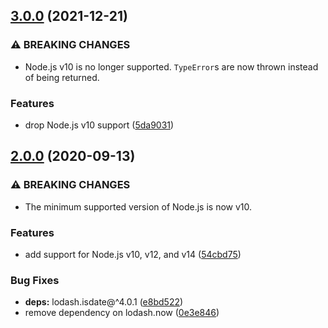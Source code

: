 ## [3.0.0](https://github.com/KenanY/birth-by-age-at-date/compare/2.0.0...3.0.0) (2021-12-21)


### ⚠ BREAKING CHANGES

* Node.js v10 is no longer supported. `TypeError`s are
now thrown instead of being returned.

### Features

* drop Node.js v10 support ([5da9031](https://github.com/KenanY/birth-by-age-at-date/commit/5da90312dedecc5521dd8dcd044820d3c50c1a3b))

## [2.0.0](https://github.com/KenanY/birth-by-age-at-date/compare/1.0.7...2.0.0) (2020-09-13)


### ⚠ BREAKING CHANGES

* The minimum supported version of Node.js is now v10.

### Features

* add support for Node.js v10, v12, and v14 ([54cbd75](https://github.com/KenanY/birth-by-age-at-date/commit/54cbd7534441f3cc00e013fa1d64946c5ed988c2))


### Bug Fixes

* **deps:** lodash.isdate@^4.0.1 ([e8bd522](https://github.com/KenanY/birth-by-age-at-date/commit/e8bd52287e8b063d071339f2e19d8753c587eb31))
* remove dependency on lodash.now ([0e3e846](https://github.com/KenanY/birth-by-age-at-date/commit/0e3e846dbdd85a96b839da2cac1da3a5ead49543))
